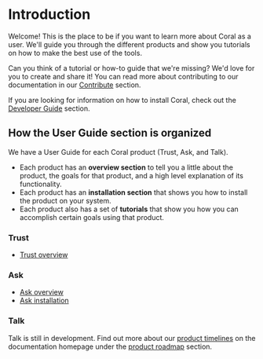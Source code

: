 # Introduction

Welcome! This is the place to be if you want to learn more about Coral as a user. We'll guide you through the different products and show you tutorials on how to make the best use of the tools.

Can you think of a tutorial or how-to guide that we're missing? We'd love for you to create and share it! You can read more about contributing to our documentation in our [Contribute](../contribute/) section.

If you are looking for information on how to install Coral, check out the [Developer Guide](../developer) section.

## How the User Guide section is organized

We have a User Guide for each Coral product (Trust, Ask, and Talk).

* Each product has an **overview section** to tell you a little about the product, the goals for that product, and a high level explanation of its functionality.
* Each product has an **installation section** that shows you how to install the product on your system.
* Each product also has a set of **tutorials** that show you how you can accomplish certain goals using that product.

### Trust
* [Trust overview](trust)

### Ask
* [Ask overview](ask)
* [Ask installation](ask/#ask-installation)

### Talk
Talk is still in development. Find out more about our [product timelines](../#product-roadmap) on the documentation homepage under the [product roadmap](../#product-roadmap) section.

